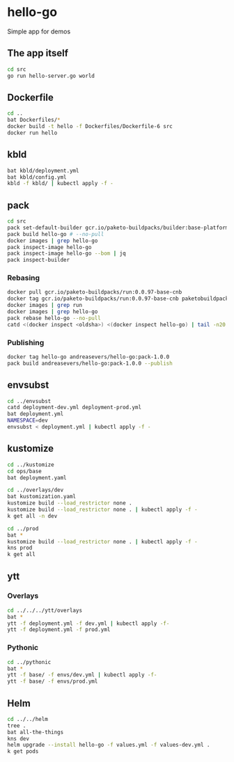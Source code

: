 # hello-go
Simple app for demos

## The app itself

```bash
cd src
go run hello-server.go world
```

## Dockerfile

```bash
cd ..
bat Dockerfiles/*
docker build -t hello -f Dockerfiles/Dockerfile-6 src
docker run hello
```

## kbld

```bash
bat kbld/deployment.yml
bat kbld/config.yml
kbld -f kbld/ | kubectl apply -f -
```

## pack

```bash
cd src
pack set-default-builder gcr.io/paketo-buildpacks/builder:base-platform-api-0.3
pack build hello-go # --no-pull
docker images | grep hello-go
pack inspect-image hello-go
pack inspect-image hello-go --bom | jq
pack inspect-builder
```

### Rebasing

```bash
docker pull gcr.io/paketo-buildpacks/run:0.0.97-base-cnb
docker tag gcr.io/paketo-buildpacks/run:0.0.97-base-cnb paketobuildpacks/run:base-cnb
docker images | grep run
docker images | grep hello-go
pack rebase hello-go --no-pull
catd <(docker inspect <oldsha>) <(docker inspect hello-go) | tail -n20
```

### Publishing

```bash
docker tag hello-go andreasevers/hello-go:pack-1.0.0
pack build andreasevers/hello-go:pack-1.0.0 --publish
```

## envsubst

```bash
cd ../envsubst
catd deployment-dev.yml deployment-prod.yml
bat deployment.yml
NAMESPACE=dev
envsubst < deployment.yml | kubectl apply -f -
```

## kustomize

```bash
cd ../kustomize
cd ops/base
bat deployment.yaml

cd ../overlays/dev
bat kustomization.yaml
kustomize build --load_restrictor none .
kustomize build --load_restrictor none . | kubectl apply -f -
k get all -n dev

cd ../prod
bat *
kustomize build --load_restrictor none . | kubectl apply -f -
kns prod
k get all
```

## ytt

### Overlays

```bash
cd ../../../ytt/overlays
bat *
ytt -f deployment.yml -f dev.yml | kubectl apply -f-
ytt -f deployment.yml -f prod.yml
```

### Pythonic

```bash
cd ../pythonic
bat *
ytt -f base/ -f envs/dev.yml | kubectl apply -f-
ytt -f base/ -f envs/prod.yml
```

## Helm

```bash
cd ../../helm
tree .
bat all-the-things
kns dev
helm upgrade --install hello-go -f values.yml -f values-dev.yml .
k get pods
```


